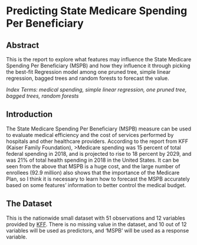 # Predicting State Medicare Spending Per Beneficiary

## Abstract
This is the report to explore what features may influence the State Medicare Spending Per Beneficiary (MSPB) and how they influence it through picking the best-fit Regression model among one pruned tree, simple linear regression, bagged trees and random forests to forecast the value.

*Index Terms: medical spending, simple linear regression, one pruned tree, bagged trees, random forests*


## Introduction
The State Medicare Spending Per Beneficiary (MSPB) measure can be used to evaluate medical efficiency and the cost of services performed by hospitals and other healthcare providers. According to the report from KFF (Kaiser Family Foundation), >Medicare spending was 15 percent of total federal spending in 2018, and is projected to rise to 18 percent by 2029, and was 21% of total health spending in 2018 in the United States.
It can be seen from the above that MSPB is a huge cost, and the large number of enrollees (92.9 million) also shows that the importance of the Medicare Plan, so I think it is necessary to learn how to forecast the MSPB accurately based on some features’ information to better control the medical budget.

## The Dataset
This is the nationwide small dataset with 51 observations and 12 variables provided by  [KFF](https://www.kff.org/state-category/medicare/medicare-enrollment-by-eligibility-category/). There is no missing value in the dataset, and 10 out of 12 variables will be used as predictors, and ‘MSPB’ will be used as a response variable.
